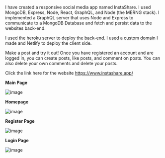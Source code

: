 I have created a responsive social media app named InstaShare. I used MongoDB, Express, Node, React, GraphQL, and Node (the MERNG stack).
I implemented a GraphQL server that uses Node and Express to communicate to a MongoDB Database and fetch and persist data to the websites back-end.

I used the heroku server to deploy the back-end. I used a custom domain I made and Netlify to deploy the client side.

Make a post and try it out! Once you have registered an account and are logged in, you can create posts, like posts, and comment on posts. You can also delete your own comments and delete your posts.

Click the link here for the website
https://www.instashare.app/

**Main Page**

![image](https://user-images.githubusercontent.com/83522315/208264980-1c887dfc-13c3-4147-af0d-131880235a3e.png)

**Homepage**

![image](https://user-images.githubusercontent.com/83522315/208265107-d72d9cfc-138b-4116-8dc9-de8926a381fe.png)

**Register Page**

![image](https://user-images.githubusercontent.com/83522315/208265025-38801e68-cce3-492a-b3de-61c510cdd049.png)

**Login Page**

![image](https://user-images.githubusercontent.com/83522315/208265038-5ac26c74-5f17-46f4-95e2-31900113b2b4.png)


